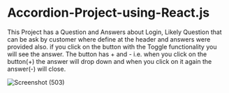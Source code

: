 # Accordion-Project-using-React.js

This Project has a Question and Answers about Login, Likely Question that can be ask by customer where define at the header and answers were provided also. if you click on the button with the Toggle functionality you will see the answer. The button has + and - i.e. when you click on the button(+) the answer will drop down and when you click on it again the answer(-) will close.


![Screenshot (503)](https://user-images.githubusercontent.com/88320958/222733183-9a90d76c-385c-467b-bea8-f11423ed5c13.png)
